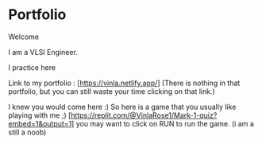 # Portfolio

Welcome  

I am a VLSI Engineer. 

 I practice here

Link to my portfolio : 
[https://vinla.netlify.app/]
(There is nothing in that portfolio, but you can still waste your time clicking on that link.)


I knew you would come here :)
So here is a game that you usually like playing with me ;)
[https://replit.com/@VinlaRose1/Mark-1-quiz?embed=1&output=1]
you may want to click on RUN to run the game. (i am a still a noob)
